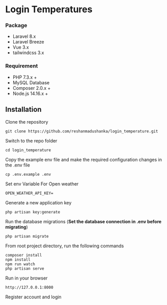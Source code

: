 # Login Temperatures
### Package
- Laravel 8.x
- Laravel Breeze
- Vue 3.x
- tailwindcss 3.x

### Requirement

* PHP 7.3.x +
* MySQL Database
* Composer 2.0.x +
* Node.js 14.16.x +

## Installation

Clone the repository

    git clone https://github.com/reshanmadushanka/login_temperature.git

Switch to the repo folder

    cd login_temperature

Copy the example env file and make the required configuration changes in the .env file

    cp .env.example .env

Set env Variable For Open weather

    OPEN_WEATHER_API_KEY=

Generate a new application key

    php artisan key:generate

Run the database migrations (**Set the database connection in .env before migrating**)

    php artisan migrate

From root project directory, run the following commands

    composer install
    npm install
    npm run watch
    php artisan serve

Run in your browser

    http://127.0.0.1:8000

Register account and login



